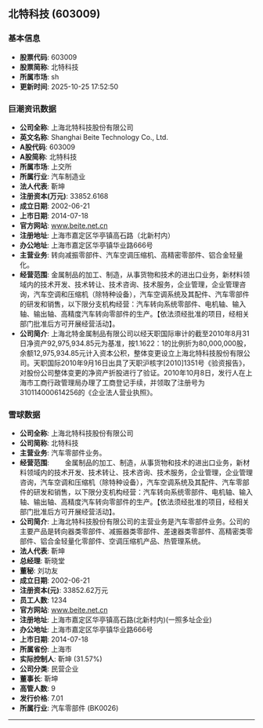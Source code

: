 ## 北特科技 (603009)

### 基本信息

- **股票代码**: 603009
- **股票简称**: 北特科技
- **所属市场**: sh
- **更新时间**: 2025-10-25 17:52:50

### 巨潮资讯数据

- **公司全称**: 上海北特科技股份有限公司
- **英文名称**: Shanghai Beite Technology Co., Ltd.
- **A股代码**: 603009
- **A股简称**: 北特科技
- **所属市场**: 上交所
- **所属行业**: 汽车制造业
- **法人代表**: 靳坤
- **注册资本(万元)**: 33852.6168
- **成立日期**: 2002-06-21
- **上市日期**: 2014-07-18
- **官方网站**: www.beite.net.cn
- **注册地址**: 上海市嘉定区华亭镇高石路（北新村内）
- **办公地址**: 上海市嘉定区华亭镇华业路666号
- **主营业务**: 转向减振零部件、汽车空调压缩机、高精密零部件、铝合金轻量化。
- **经营范围**: 金属制品的加工、制造，从事货物和技术的进出口业务，新材料领域内的技术开发、技术转让、技术咨询、技术服务，企业管理，企业管理咨询，汽车空调和压缩机（除特种设备），汽车空调系统及其配件、汽车零部件的研发和销售，以下限分支机构经营：汽车转向系统零部件、电机轴、输入轴、输出轴、高精度汽车转向零部件的生产。【依法须经批准的项目，经相关部门批准后方可开展经营活动】。
- **公司简介**: 上海北特金属制品有限公司以经天职国际审计的截至2010年8月31日净资产92,975,934.85元为基准，按1.1622：1的比例折为80,000,000股，余额12,975,934.85元计入资本公积，整体变更设立上海北特科技股份有限公司。天职国际2010年9月16日出具了天职沪核字[2010]1351号《验资报告》，对股份公司整体变更的净资产折股进行了验证。2010年10月8日，发行人在上海市工商行政管理局办理了工商登记手续，并领取了注册号为310114000614256的《企业法人营业执照》。

### 雪球数据

- **公司全称**: 上海北特科技股份有限公司
- **公司简称**: 北特科技
- **主营业务**: 汽车零部件业务。
- **经营范围**: 　　金属制品的加工、制造，从事货物和技术的进出口业务，新材料领域内的技术开发、技术转让、技术咨询、技术服务，企业管理，企业管理咨询，汽车空调和压缩机（除特种设备），汽车空调系统及其配件、汽车零部件的研发和销售，以下限分支机构经营：汽车转向系统零部件、电机轴、输入轴、输出轴、高精度汽车转向零部件的生产。【依法须经批准的项目，经相关部门批准后方可开展经营活动】。
- **公司简介**: 上海北特科技股份有限公司的主营业务是汽车零部件业务。公司的主要产品是转向器类零部件、减振器类零部件、差速器类零部件、高精密类零部件、铝合金轻量化零部件、空调压缩机产品、热管理系统。
- **法人代表**: 靳坤
- **总经理**: 靳晓堂
- **董秘**: 刘功友
- **成立日期**: 2002-06-21
- **注册资本(元)**: 33852.62万元
- **员工人数**: 1234
- **官方网站**: www.beite.net.cn
- **注册地址**: 上海市嘉定区华亭镇高石路(北新村内)(一照多址企业)
- **办公地址**: 上海市嘉定区华亭镇华业路666号
- **上市日期**: 2014-07-18
- **所属省份**: 上海市
- **实际控制人**: 靳坤 (31.57%)
- **公司分类**: 民营企业
- **董事长**: 靳坤
- **高管人数**: 9
- **发行价格**: 7.01
- **所属行业**: 汽车零部件 (BK0026)

---